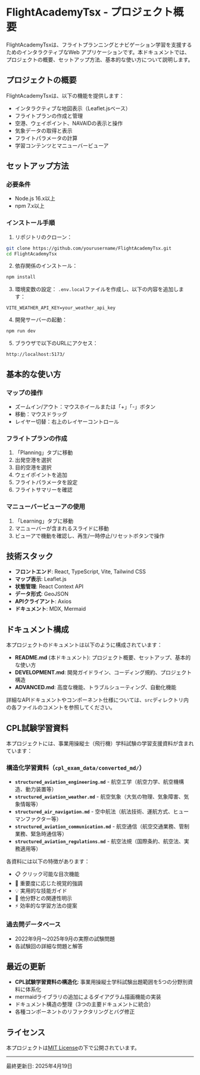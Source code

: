 # FlightAcademyTsx - プロジェクト概要

FlightAcademyTsxは、フライトプランニングとナビゲーション学習を支援するためのインタラクティブなWeb アプリケーションです。本ドキュメントでは、プロジェクトの概要、セットアップ方法、基本的な使い方について説明します。

## プロジェクトの概要

FlightAcademyTsxは、以下の機能を提供します：

- インタラクティブな地図表示（Leaflet.jsベース）
- フライトプランの作成と管理
- 空港、ウェイポイント、NAVAIDの表示と操作
- 気象データの取得と表示
- フライトパラメータの計算
- 学習コンテンツとマニューバービューア

## セットアップ方法

### 必要条件
- Node.js 16.x以上
- npm 7.x以上

### インストール手順
1. リポジトリのクローン：
```bash
git clone https://github.com/yourusername/FlightAcademyTsx.git
cd FlightAcademyTsx
```

2. 依存関係のインストール：
```bash
npm install
```

3. 環境変数の設定：
`.env.local`ファイルを作成し、以下の内容を追加します：
```
VITE_WEATHER_API_KEY=your_weather_api_key
```

4. 開発サーバーの起動：
```bash
npm run dev
```

5. ブラウザで以下のURLにアクセス：
```
http://localhost:5173/
```

## 基本的な使い方

### マップの操作
- ズームイン/アウト：マウスホイールまたは「+」「-」ボタン
- 移動：マウスドラッグ
- レイヤー切替：右上のレイヤーコントロール

### フライトプランの作成
1. 「Planning」タブに移動
2. 出発空港を選択
3. 目的空港を選択
4. ウェイポイントを追加
5. フライトパラメータを設定
6. フライトサマリーを確認

### マニューバービューアの使用
1. 「Learning」タブに移動
2. マニューバーが含まれるスライドに移動
3. ビューアで機動を確認し、再生/一時停止/リセットボタンで操作

## 技術スタック

- **フロントエンド**: React, TypeScript, Vite, Tailwind CSS
- **マップ表示**: Leaflet.js
- **状態管理**: React Context API
- **データ形式**: GeoJSON
- **APIクライアント**: Axios
- **ドキュメント**: MDX, Mermaid

## ドキュメント構成

本プロジェクトのドキュメントは以下のように構成されています：

- **README.md** (本ドキュメント): プロジェクト概要、セットアップ、基本的な使い方
- **DEVELOPMENT.md**: 開発ガイドライン、コーディング規約、プロジェクト構造
- **ADVANCED.md**: 高度な機能、トラブルシューティング、自動化機能

詳細なAPIドキュメントやコンポーネント仕様については、`src`ディレクトリ内の各ファイルのコメントを参照してください。

## CPL試験学習資料

本プロジェクトには、事業用操縦士（飛行機）学科試験の学習支援資料が含まれています：

### 構造化学習資料（`cpl_exam_data/converted_md/`）
- **`structured_aviation_engineering.md`** - 航空工学（航空力学、航空機構造、動力装置等）
- **`structured_aviation_weather.md`** - 航空気象（大気の物理、気象障害、気象情報等）
- **`structured_air_navigation.md`** - 空中航法（航法技術、運航方式、ヒューマンファクター等）
- **`structured_aviation_communication.md`** - 航空通信（航空交通業務、管制業務、緊急時通信等）
- **`structured_aviation_regulations.md`** - 航空法規（国際条約、航空法、実務適用等）

各資料には以下の特徴があります：
- 📋 クリック可能な目次機能
- 🎯 重要度に応じた視覚的強調
- 💡 実用的な技能ガイド
- 🔄 他分野との関連性明示
- ⚡ 効率的な学習方法の提案

### 過去問データベース
- 2022年9月〜2025年9月の実際の試験問題
- 各試験回の詳細な問題と解答

## 最近の更新

- **CPL試験学習資料の構造化**: 事業用操縦士学科試験出題範囲を5つの分野別資料に体系化
- mermaidライブラリの追加によるダイアグラム描画機能の実装
- ドキュメント構造の整理（3つの主要ドキュメントに統合）
- 各種コンポーネントのリファクタリングとバグ修正

## ライセンス

本プロジェクトは[MIT License](../LICENSE)の下で公開されています。

---

最終更新日: 2025年4月19日
